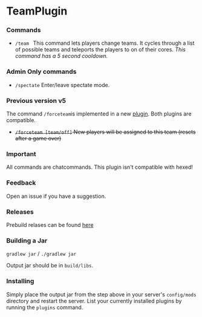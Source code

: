 # TeamPlugin
### Commands
* `/team ` This command lets players change teams. It cycles through a list of possible teams and teleports the players to on of their cores. *This command has a 5 second cooldown.*

### Admin Only commands
* `/spectate` Enter/leave spectate mode.

### Previous version v5
The command `/forceteam`is implemented in a new [plugin](https://github.com/J-VdS/TeamPlugin). Both plugins are compatible. <br/>
* ~~`/forceteam [team/off]` New players will be assigned to this team (resets after a game over)~~ 


### Important
All commands are chatcommands.
This plugin isn't compatible with hexed!

### Feedback
Open an issue if you have a suggestion.

### Releases
Prebuild relases can be found [here](https://github.com/J-VdS/TeamPlugin/releases)

### Building a Jar 

`gradlew jar` / `./gradlew jar`

Output jar should be in `build/libs`.


### Installing

Simply place the output jar from the step above in your server's `config/mods` directory and restart the server.
List your currently installed plugins by running the `plugins` command.
